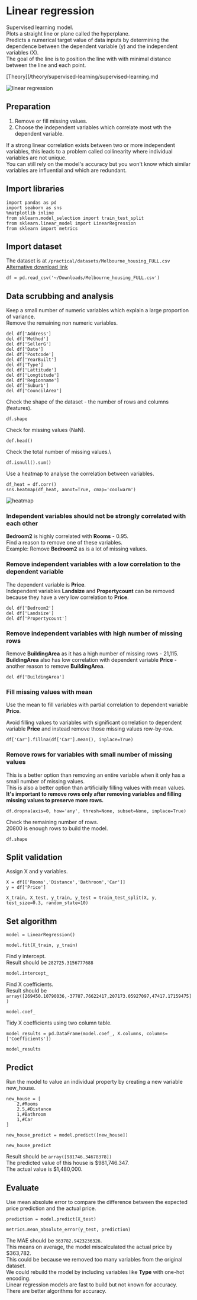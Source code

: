 # Linear regression
Supervised learning model.\
Plots a straight line or plane called the hyperplane.\
Predicts a numerical target value of data inputs by determining the dependence between the dependent variable (y) and the independent variables (X).\
The goal of the line is to position the line with with minimal distance between the line and each point.

[Theory](/theory/supervised-learning/supervised-learning.md

![linear regression](/images/practical/linear-regression.png)

## Preparation
1. Remove or fill missing values.
2. Choose the independent variables which correlate most wth the dependent variable.

If a strong linear correlation exists between two or more independent variables, this leads to a problem called collinearity where individual variables are not unique.\
You can still rely on the model's accuracy but you won't know which similar variables are influential and which are redundant.

## Import libraries
```
import pandas as pd
import seaborn as sns
%matplotlib inline
from sklearn.model_selection import train_test_split
from sklearn.linear_model import LinearRegression
from sklearn import metrics
```

## Import dataset
The dataset is at `/practical/datasets/Melbourne_housing_FULL.csv`
[Alternative download link](https://www.kaggle.com/anthonypino/melbourne-housing-market/#Melbourne_housing_FULL.csv)

```
df = pd.read_csv('~/Downloads/Melbourne_housing_FULL.csv')
```

## Data scrubbing and analysis
Keep a small number of numeric variables which explain a large proportion of variance.\
Remove the remaining non numeric variables.
```
del df['Address']
del df['Method']
del df['SellerG']
del df['Date']
del df['Postcode']
del df['YearBuilt']
del df['Type']
del df['Lattitude']
del df['Longtitude']
del df['Regionname']
del df['Suburb']
del df['CouncilArea']
```

Check the shape of the dataset - the number of rows and columns (features).
```
df.shape
```

Check for missing values (NaN).
```
def.head()
```

Check the total number of missing values.\
```
df.isnull().sum()
```

Use a heatmap to analyse the correlation between variables.
```
df_heat = df.corr()
sns.heatmap(df_heat, annot=True, cmap='coolwarm')
```

![heatmap](/images/practical/heatmap.png)

### Independent variables should not be strongly correlated with each other
**Bedroom2** is highly correlated with **Rooms** - 0.95.\
Find a reason to remove one of these variables.\
Example: Remove **Bedroom2** as is a lot of missing values.

### Remove independent variables with a low correlation to the dependent variable
The dependent variable is **Price**.\
Independent variables **Landsize** and **Propertycount** can be removed because they have a very low correlation to **Price**.

```
del df['Bedroom2']
del df['Landsize']
del df['Propertycount']
```

### Remove independent variables with high number of missing rows
Remove **BuildingArea** as it has a high number of missing rows - 21,115.\
**BuildingArea** also has low correlation with dependent variable **Price** - another reason to remove **BuildingArea**.
```
del df['BuildingArea']
```

### Fill missing values with mean
Use the mean to fill variables with partial correlation to dependent variable **Price**.

Avoid filling values to variables with significant correlation to dependent variable **Price** and instead remove those missing values row-by-row.

```
df['Car'].fillna(df['Car'].mean(), inplace=True)
```

### Remove rows for variables with small number of missing values
This is a better option than removing an entire variable when it only has a small number of missing values.\
This is also a better option than artificially filling values with mean values.\
**It's important to remove rows only after removing variables and filling missing values to preserve more rows.**
```
df.dropna(axis=0, how='any', thresh=None, subset=None, inplace=True)
```

Check the remaining number of rows.\
20800 is enough rows to build the model.
```
df.shape
```

## Split validation
Assign X and y variables.
```
X = df[['Rooms','Distance','Bathroom','Car']]
y = df['Price']

X_train, X_test, y_train, y_test = train_test_split(X, y, test_size=0.3, random_state=10)
```

## Set algorithm
```
model = LinearRegression()

model.fit(X_train, y_train)
```

Find y intercept.\
Result should be `282725.3156777688`
```
model.intercept_
```

Find X coefficients.\
Result should be `array([269450.10790036,-37787.76622417,207173.05927097,47417.17159475])`
```
model.coef_
```

Tidy X coefficients using two column table.
```
model_results = pd.DataFrame(model.coef_, X.columns, columns=['Coefficients'])

model_results
```

## Predict
Run the model to value an individual property by creating a new variable new_house.
```
new_house = [
    2,#Rooms
    2.5,#Distance
    1,#Bathroom
    1,#Car
]

new_house_predict = model.predict([new_house])

new_house_predict
```

Result should be `array([981746.34678378])`\
The predicted value of this house is $981,746.347.\
The actual value is $1,480,000.

## Evaluate
Use mean absolute error to compare the difference between the expected price prediction and the actual price.
```
prediction = model.predict(X_test)

metrics.mean_absolute_error(y_test, prediction)
```

The MAE should be `363782.9423236326`.\
This means on average, the model miscalculated the actual price by $363,782.\
This could be because we removed too many variables from the original dataset.\
We could rebuild the model by including variables like **Type** with one-hot encoding.\
Linear regression models are fast to build but not known for accuracy.\
There are better algorithms for accuracy.
